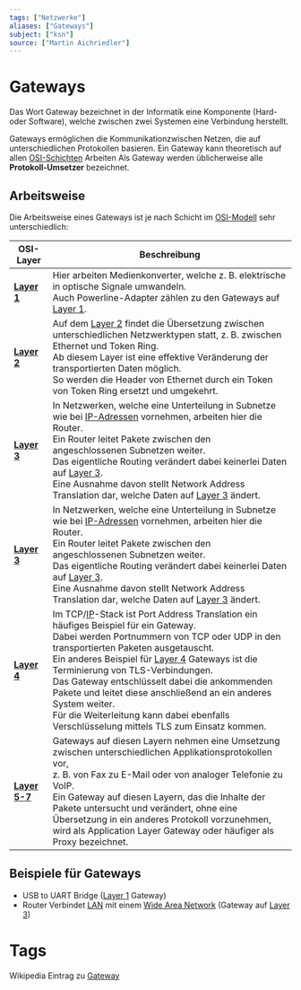 ```yaml
---
tags: ["Netzwerke"]
aliases: ["Gateways"]
subject: ["ksn"]
source: ["Martin Aichriedler"]
---
```


# Gateways
Das Wort Gateway bezeichnet in der Informatik eine Komponente (Hard- oder Software), welche zwischen zwei Systemen eine Verbindung herstellt.

Gateways ermöglichen die Kommunikationzwischen Netzen, die auf unterschiedlichen Protokollen basieren.
Ein Gateway kann theoretisch auf allen [OSI-Schichten](OSI-Modell.md) Arbeiten
Als Gateway werden üblicherweise alle **Protokoll-Umsetzer** bezeichnet.

## Arbeitsweise
Die Arbeitsweise eines Gateways ist je nach Schicht im [OSI-Modell](OSI-Modell.md) sehr unterschiedlich:

| OSI-Layer                               | Beschreibung                                                                                                                                                                                                                                                                                                                                                                                                                                                                                                                             |
| --------------------------------------- | ---------------------------------------------------------------------------------------------------------------------------------------------------------------------------------------------------------------------------------------------------------------------------------------------------------------------------------------------------------------------------------------------------------------------------------------------------------------------------------------------------------------------------------------- |
| **[Layer 1](Bit%C3%BCbertragungsschicht%5C)** | Hier arbeiten Medienkonverter, welche z. B. elektrische in optische Signale umwandeln.<br> Auch Powerline-Adapter zählen zu den Gateways auf [Layer 1](Bit%C3%BCbertragungsschicht%5C).                                                                                                                                                                                                                                                                                                                                                        |
| **[Layer 2](Sicherungsschicht%5C)**      | Auf dem [Layer 2](Sicherungsschicht%5C) findet die Übersetzung zwischen unterschiedlichen Netzwerktypen statt, z. B. zwischen Ethernet und Token Ring. <br> Ab diesem Layer ist eine effektive Veränderung der transportierten Daten möglich.<br> So werden die Header von Ethernet durch ein Token von Token Ring ersetzt und umgekehrt.                                                                                                                                                                                                 |
| **[Layer 3](Vermittlungsschicht%5C)**    | In Netzwerken, welche eine Unterteilung in Subnetze wie bei [IP-Adressen](Internet%20Protocol%5C) vornehmen, arbeiten hier die Router.<br>Ein Router leitet Pakete zwischen den angeschlossenen Subnetzen weiter.<br>Das eigentliche Routing verändert dabei keinerlei Daten auf [Layer 3](Vermittlungsschicht%5C).<br>Eine Ausnahme davon stellt Network Address Translation dar, welche Daten auf [Layer 3](Vermittlungsschicht%5C) ändert.                                                                                                |
| **[Layer 3](Vermittlungsschicht%5C)**    | In Netzwerken, welche eine Unterteilung in Subnetze wie bei [IP-Adressen](Internet%20Protocol%5C) vornehmen, arbeiten hier die Router.<br>Ein Router leitet Pakete zwischen den angeschlossenen Subnetzen weiter.<br>Das eigentliche Routing verändert dabei keinerlei Daten auf [Layer 3](Vermittlungsschicht%5C).<br>Eine Ausnahme davon stellt Network Address Translation dar, welche Daten auf [Layer 3](Vermittlungsschicht%5C) ändert.                                                                                                |
| **[Layer 4](Transportschicht%5C)**       | Im TCP/[IP](Internet%20Protocol%5C)-Stack ist Port Address Translation ein häufiges Beispiel für ein Gateway.<br>Dabei werden Portnummern von TCP oder UDP in den transportierten Paketen ausgetauscht.<br> Ein anderes Beispiel für [Layer 4](Transportschicht%5C) Gateways ist die Terminierung von TLS-Verbindungen.<br>Das Gateway entschlüsselt dabei die ankommenden Pakete und leitet diese anschließend an ein anderes System weiter.<br>Für die Weiterleitung kann dabei ebenfalls Verschlüsselung mittels TLS zum Einsatz kommen. |
| **[Layer 5-7](OSI-Modell%5C)**                                         | Gateways auf diesen Layern nehmen eine Umsetzung zwischen unterschiedlichen Applikationsprotokollen vor,<br>z. B. von Fax zu E-Mail oder von analoger Telefonie zu VoIP.<br>Ein Gateway auf diesen Layern, das die Inhalte der Pakete untersucht und verändert, ohne eine Übersetzung in ein anderes Protokoll vorzunehmen,<br>wird als Application Layer Gateway oder häufiger als Proxy bezeichnet.                                                                                                                                                                                                                                                                                                                                                                                                                                                                                                                                         |

## Beispiele für Gateways
- USB to UART Bridge ([Layer 1](Bit%C3%BCbertragungsschicht.md) Gateway)
- Router Verbindet [LAN](Local%20Area%20Network.md) mit einem [Wide Area Network](Wide%20Area%20Network.md) (Gateway auf [Layer 3](Vermittlungsschicht.md))
# Tags
Wikipedia Eintrag zu [Gateway](<https://de.wikipedia.org/wiki/Gateway_(Informatik)>)